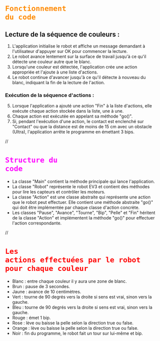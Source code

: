 # <code style="color : darkorange">Fonctionnement du code</code>
## Lecture de la séquence de couleurs :
1. L'application initialise le robot et affiche un message demandant à l'utilisateur d'appuyer sur OK pour commencer la lecture.
2. Le robot avance lentement sur la surface de travail jusqu'à ce qu'il détecte une couleur autre que le blanc.
3. Lorsqu'une couleur est détectée, l'application crée une action appropriée et l'ajoute à une liste d'actions.
4. Le robot continue d'avancer jusqu'à ce qu'il détecte à nouveau du blanc, indiquant la fin de la lecture de l'action.

### Exécution de la séquence d'actions :
5. Lorsque l'application a ajouté une action "Fin" à la liste d'actions, elle exécute chaque action stockée dans la liste, une à une.
6. Chaque action est exécutée en appelant sa méthode "go()".
7. Si, pendant l'exécution d'une action, le contact est enclenché sur "Contact" ou que la distance est de moins de 15 cm avec un obstacle (Ultra), l'application arrête le programme en émettant 3 bips.

//

# <code style="color : magenta">Structure du code</code>

- La classe "Main" contient la méthode principale qui lance l'application.
- La classe "Robot" représente le robot EV3 et contient des méthodes pour lire les capteurs et contrôler les moteurs.
- La classe "Action" est une classe abstraite qui représente une action que le robot peut effectuer. Elle contient une méthode abstraite "go()" qui doit être implémentée par chaque classe d'action concrète.
- Les classes "Pause", "Avance", "Tourne", "Bip", "Pelle" et "Fin" héritent de la classe "Action" et implémentent la méthode "go()" pour effectuer l'action correspondante.

//
# <code style="color : red">Les actions effectuées par le robot pour chaque couleur</code>
- Blanc : entre chaque couleur il y aura une zone de blanc.
- Brun : pause de 3 secondes.
- Jaune : avance de 10 centimètres.
- Vert : tourne de 90 degrés vers la droite si sens est vrai, sinon vers la gauche.
- Bleu : tourne de 90 degrés vers la droite si sens est vrai, sinon vers la gauche.
- Rouge : émet 1 bip.
- Rose : lève ou baisse la pelle selon la direction true ou false.
- Orange : lève ou baisse la pelle selon la direction true ou false.
- Noir : fin du programme, le robot fait un tour sur lui-même et bip.
